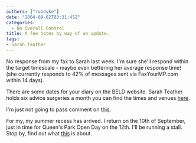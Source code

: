 ```yaml
---
authors: ["robdyke"]
date: "2004-09-02T03:31:45Z"
categories:
  - No Overall Control
title: A few notes by way of an update.
tags:
- Sarah Teather
---
```

No response from my fax to Sarah last week. I'm sure she'll respond within the target timescale - maybe even bettering her average response time! (she currently responds to 42% of messages sent via FaxYourMP.com within 14 days).

There are some dates for your diary on the BELD website. Sarah Teather holds six advice surgeries a month you can find the times and venues [here](http://www.brentlibdems.org.uk/events/).

I'm just not going to pass comment on [this](http://www.brentlibdems.org.uk/news/155.html).

For my, my summer recess has arrived. I return on the 10th of September, just in time for Queen's Park Open Day on the 12th. I'll be running a stall. Stop by, find out what [this](http://qpwireless.blogspot.com/) is about.
